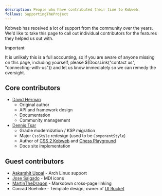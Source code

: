 ```yaml
---
description: People who have contributed their time to Kobweb.
follows: SupportingTheProject
---
```


Kobweb has received a lot of support from the community over the years. We'd like to take this page to call out
individual contributors for the features they helped us out with. 

> [!IMPORTANT]
> It is unlikely this is a full accounting, so if you are aware of anyone missing on this page, including yourself,
> please ${DocsLink("contact us", "connecting-with-us")} and let us know immediately so we can remedy the oversight.

## Core contributors

* [David Herman](https://github.com/bitspittle)
  * Original author
  * API and framework design
  * Documentation
  * Community management
* [Dennis Tsar](https://github.com/DennisTsar)
  * Gradle modernization / KSP migration
  * Major `CssStyle` redesign (used to be `ComponentStyle`)
  * Author of [CSS 2 Kobweb](https://opletter.github.io/css2kobweb/) and [Chess Playground](http://chess-playground.fly.dev/)
  * Docs site implementation

## Guest contributors

* [Aakarshit Uppal](https://github.com/aksh1618) - Arch Linux support
* [Jose Salgado](https://github.com/jassycliq) - MDI icons
* [MartinTheDragon](https://github.com/MartinTheDragon) - Markdown cross-page linking
* Conrad Boehnke - Template design, owner of [UI Rocket](https://ui-rocket.com)

